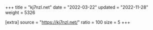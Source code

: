 +++
title = "kj7nzl.net"
date = "2022-03-22"
updated = "2022-11-28"
weight = 5326

[extra]
source = "https://kj7nzl.net/"
ratio = 100
size = 5
+++
